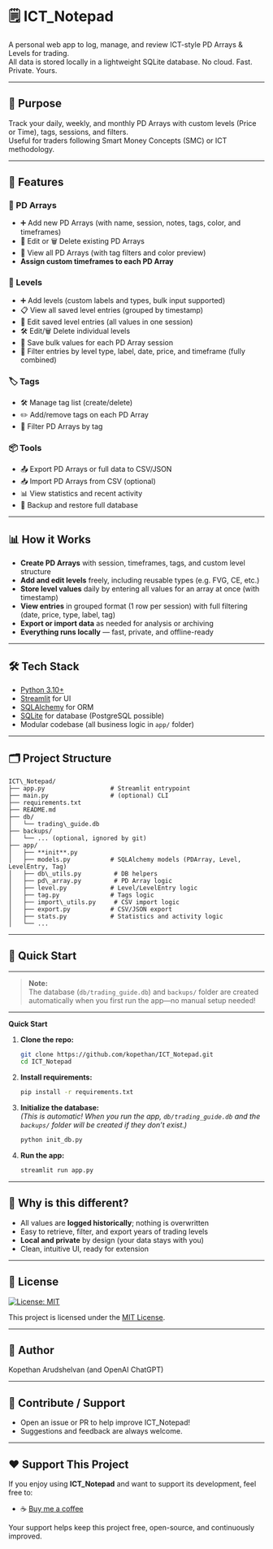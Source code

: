 # 🗒️ ICT_Notepad

A personal web app to log, manage, and review ICT-style PD Arrays & Levels for trading.  
All data is stored locally in a lightweight SQLite database. No cloud. Fast. Private. Yours.

---

## 🎯 Purpose

Track your daily, weekly, and monthly PD Arrays with custom levels (Price or Time), tags, sessions, and filters.  
Useful for traders following Smart Money Concepts (SMC) or ICT methodology.

---

## 🚀 Features

### 📁 PD Arrays
- ➕ Add new PD Arrays (with name, session, notes, tags, color, and timeframes)
- 📝 Edit or 🗑️ Delete existing PD Arrays
- 📄 View all PD Arrays (with tag filters and color preview)
- **Assign custom timeframes to each PD Array**

### 🧱 Levels
- ➕ Add levels (custom labels and types, bulk input supported)
- 📋 View all saved level entries (grouped by timestamp)
- 🧾 Edit saved level entries (all values in one session)
- 🛠️ Edit/🗑️ Delete individual levels
- 💾 Save bulk values for each PD Array session
- 🧹 Filter entries by level type, label, date, price, and timeframe (fully combined)

### 🏷️ Tags
- 🛠️ Manage tag list (create/delete)
- ✏️ Add/remove tags on each PD Array
- 🧪 Filter PD Arrays by tag

### 📦 Tools
- 📤 Export PD Arrays or full data to CSV/JSON
- 📥 Import PD Arrays from CSV (optional)
- 📊 View statistics and recent activity
- 🔄 Backup and restore full database

---

## 📊 How it Works

- **Create PD Arrays** with session, timeframes, tags, and custom level structure
- **Add and edit levels** freely, including reusable types (e.g. FVG, CE, etc.)
- **Store level values** daily by entering all values for an array at once (with timestamp)
- **View entries** in grouped format (1 row per session) with full filtering (date, price, type, label, tag)
- **Export or import data** as needed for analysis or archiving
- **Everything runs locally** — fast, private, and offline-ready

---

## 🛠️ Tech Stack

- [Python 3.10+](https://www.python.org/)
- [Streamlit](https://streamlit.io/) for UI
- [SQLAlchemy](https://www.sqlalchemy.org/) for ORM
- [SQLite](https://www.sqlite.org/) for database (PostgreSQL possible)
- Modular codebase (all business logic in `app/` folder)

---

## 🗂️ Project Structure

```bashj
ICT\_Notepad/
├── app.py                  # Streamlit entrypoint
├── main.py                 # (optional) CLI
├── requirements.txt
├── README.md
├── db/
│   └── trading\_guide.db
├── backups/
│   └── ... (optional, ignored by git)
├── app/
│   ├── **init**.py
│   ├── models.py           # SQLAlchemy models (PDArray, Level, LevelEntry, Tag)
│   ├── db\_utils.py         # DB helpers
│   ├── pd\_array.py         # PD Array logic
│   ├── level.py            # Level/LevelEntry logic
│   ├── tag.py              # Tags logic
│   ├── import\_utils.py     # CSV import logic
│   ├── export.py           # CSV/JSON export
│   ├── stats.py            # Statistics and activity logic
│   └── ...

```

---

## 🚀 Quick Start

---

> **Note:**  
> The database (`db/trading_guide.db`) and `backups/` folder are created automatically when you first run the app—no manual setup needed!

---

**Quick Start**

1. **Clone the repo:**
    ```bash
    git clone https://github.com/kopethan/ICT_Notepad.git
    cd ICT_Notepad
    ```

2. **Install requirements:**
    ```bash
    pip install -r requirements.txt
    ```

3. **Initialize the database:**  
   *(This is automatic! When you run the app, `db/trading_guide.db` and the `backups/` folder will be created if they don’t exist.)*
    ```bash
    python init_db.py
    ```

4. **Run the app:**
    ```bash
    streamlit run app.py
    ```

---

## 🧩 Why is this different?

- All values are **logged historically**; nothing is overwritten
- Easy to retrieve, filter, and export years of trading levels
- **Local and private** by design (your data stays with you)
- Clean, intuitive UI, ready for extension

---

## 📝 License

[![License: MIT](https://img.shields.io/badge/License-MIT-yellow.svg)](LICENSE)

This project is licensed under the [MIT License](LICENSE).

---

## 👤 Author

Kopethan Arudshelvan (and OpenAI ChatGPT)

---

## 🤝 Contribute / Support

- Open an issue or PR to help improve ICT_Notepad!
- Suggestions and feedback are always welcome.

---


## ❤️ Support This Project

If you enjoy using **ICT_Notepad** and want to support its development, feel free to:

- ☕ [Buy me a coffee](https://coff.ee/kopy)

Your support helps keep this project free, open-source, and continuously improved.
